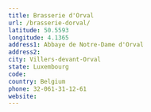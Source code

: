 ```yaml
---
title: Brasserie d'Orval
url: /brasserie-dorval/
latitude: 50.5593
longitude: 4.1365
address1: Abbaye de Notre-Dame d'Orval
address2: 
city: Villers-devant-Orval
state: Luxembourg
code: 
country: Belgium
phone: 32-061-31-12-61
website: 
---
```


